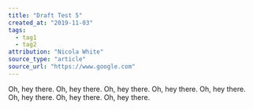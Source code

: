 ```yaml
---
title: "Draft Test 5"
created_at: "2019-11-03"
tags:
  - tag1
  - tag2
attribution: "Nicola White"
source_type: "article"
source_url: "https://www.google.com"
---
```


Oh, hey there. Oh, hey there. Oh, hey there. Oh, hey there. Oh, hey there. Oh, hey there. Oh, hey there. Oh, hey there.
